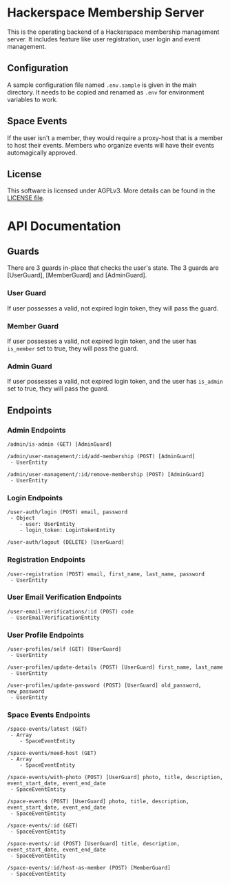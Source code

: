 # Hackerspace Membership Server

This is the operating backend of a Hackerspace membership management server. It includes feature like user registration, user login and event management.

## Configuration

A sample configuration file named `.env.sample` is given in the main directory. It needs to be copied and renamed as `.env` for environment variables to work.

## Space Events

If the user isn't a member, they would require a proxy-host that is a member to host their events. Members who organize events will have their events automagically approved.

## License

This software is licensed under AGPLv3. More details can be found in the [LICENSE file](LICENSE.md).

# API Documentation

## Guards

There are 3 guards in-place that checks the user's state. The 3 guards are [UserGuard], [MemberGuard] and [AdminGuard].

### User Guard

If user possesses a valid, not expired login token, they will pass the guard.

### Member Guard

If user possesses a valid, not expired login token, and the user has `is_member` set to true, they will pass the guard.

### Admin Guard

If user possesses a valid, not expired login token, and the user has `is_admin` set to true, they will pass the guard.

## Endpoints

### Admin Endpoints

```
/admin/is-admin (GET) [AdminGuard]

/admin/user-management/:id/add-membership (POST) [AdminGuard]
 - UserEntity

/admin/user-management/:id/remove-membership (POST) [AdminGuard]
 - UserEntity
```

### Login Endpoints

```
/user-auth/login (POST) email, password
 - Object 
    - user: UserEntity
    - login_token: LoginTokenEntity

/user-auth/logout (DELETE) [UserGuard]
```

### Registration Endpoints

```
/user-registration (POST) email, first_name, last_name, password
 - UserEntity
```

### User Email Verification Endpoints

```
/user-email-verifications/:id (POST) code
 - UserEmailVerificationEntity
```

### User Profile Endpoints

```
/user-profiles/self (GET) [UserGuard]
 - UserEntity

/user-profiles/update-details (POST) [UserGuard] first_name, last_name
 - UserEntity

/user-profiles/update-password (POST) [UserGuard] old_password, new_password
 - UserEntity
```

### Space Events Endpoints

```
/space-events/latest (GET)
 - Array
    - SpaceEventEntity

/space-events/need-host (GET)
 - Array
    - SpaceEventEntity

/space-events/with-photo (POST) [UserGuard] photo, title, description, event_start_date, event_end_date
 - SpaceEventEntity

/space-events (POST) [UserGuard] photo, title, description, event_start_date, event_end_date
 - SpaceEventEntity

/space-events/:id (GET)
 - SpaceEventEntity

/space-events/:id (POST) [UserGuard] title, description, event_start_date, event_end_date
 - SpaceEventEntity

/space-events/:id/host-as-member (POST) [MemberGuard]
 - SpaceEventEntity
```
